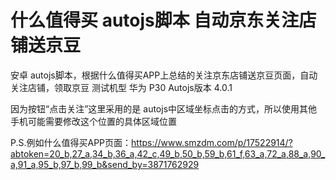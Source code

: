 
# 什么值得买 autojs脚本 自动京东关注店铺送京豆

安卓 autojs脚本，根据什么值得买APP上总结的关注京东店铺送京豆页面，自动关注店铺，领取京豆
测试机型 华为 P30
Autojs版本  4.0.1

因为按钮“点击关注”这里采用的是 autojs中区域坐标点击的方式，所以使用其他手机可能需要修改这个位置的具体区域位置

P.S.例如什么值得买APP页面：https://www.smzdm.com/p/17522914/?abtoken=20_b,27_a,34_b,36_a,42_c,49_b,50_b,59_b,61_f,63_a,72_a,88_a,90_a,91_a,95_b,97_b,99_b&send_by=3871762929
